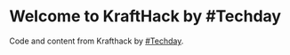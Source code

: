 # Welcome to KraftHack by #Techday
Code and content from Krafthack by [#Techday](https://www.statnett.no/om-statnett/moter-og-arrangementer/techday/). 